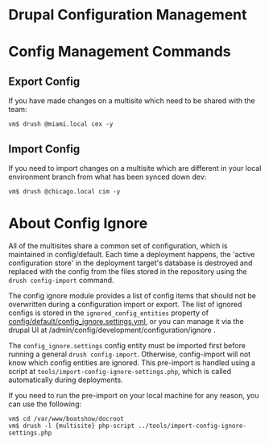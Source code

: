 Drupal Configuration Management
===

# Config Management Commands

## Export Config

If you have made changes on a multisite which need to be shared with the team:

```console
vm$ drush @miami.local cex -y
```

## Import Config

If you need to import changes on a multisite which are different in your local environment branch from what has been synced down dev:

```console
vm$ drush @chicago.local cim -y
```

# About Config Ignore

All of the multisites share a common set of configuration, which is maintained in config/default. Each time a deployment happens, the 'active configuration store' in the deployment target's database is destroyed and replaced with the config from the files stored in the repository using the `drush config-import` command.

The config ignore module provides a list of config items that should not be overwritten during a configuration import or export. The list of ignored configs is stored in the `ignored_config_entities` property of [config/default/config_ignore.settings.yml](config_ignore.settings.yml), or you can manage it via the drupal UI at /admin/config/development/configuration/ignore .

The `config_ignore.settings` config entity must be imported first before running a general `drush config-import`. Otherwise, config-import will not know which config entities are ignored. This pre-import is handled using a script at `tools/import-config-ignore-settings.php`, which is called automatically during deployments.

If you need to run the pre-import on your local machine for any reason, you can use the following:

    vm$ cd /var/www/boatshow/docroot
    vm$ drush -l {multisite} php-script ../tools/import-config-ignore-settings.php
